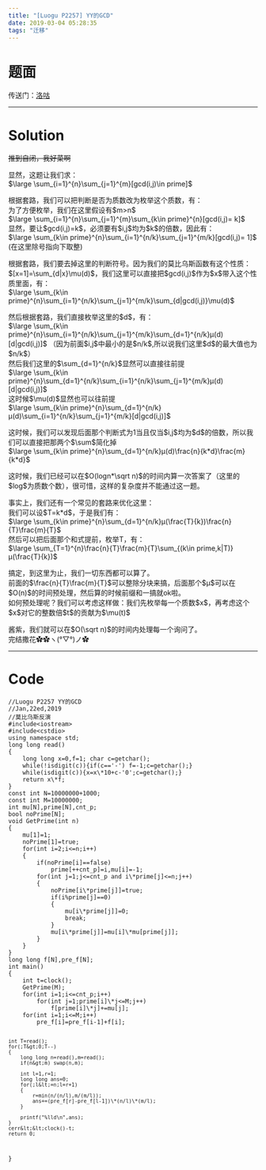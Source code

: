 ```yaml
---
title: "[Luogu P2257] YY的GCD"
date: 2019-03-04 05:28:35
tags: "迁移"
---
```

<h1>题面</h1>
<p>传送门：<a href="https://www.luogu.org/problemnew/show/P2257" target="_blank"  rel="nofollow" >洛咕</a></p>
<hr />
<h1>Solution</h1>
<p><del>推到自闭，我好菜啊</del></p>
<p>显然，这题让我们求：<br />
$\large \sum_{i=1}^{n}\sum_{j=1}^{m}[gcd(i,j)\in prime]$</p>
<p>根据套路，我们可以把判断是否为质数改为枚举这个质数，有：<br />
为了方便枚举，我们在这里假设有$m>n$<br />
$\large \sum_{i=1}^{n}\sum_{j=1}^{m}\sum_{k\in prime}^{n}[gcd(i,j)= k]$<br />
显然，要让$gcd(i,j)=k$，必须要有$i,j$均为$k$的倍数，因此有：<br />
$\large \sum_{k\in prime}^{n}\sum_{i=1}^{n/k}\sum_{j=1}^{m/k}[gcd(i,j)= 1]$ (在这里除号指向下取整)</p>
<p>根据套路，我们要去掉这里的判断符号。因为我们的莫比乌斯函数有这个性质：$[x=1]=\sum_{d|x}\mu(d)$，我们这里可以直接把$gcd(i,j)$作为$x$带入这个性质里面，有：<br />
$\large \sum_{k\in prime}^{n}\sum_{i=1}^{n/k}\sum_{j=1}^{m/k}\sum_{d|gcd(i,j)}\mu(d)$</p>
<p>然后根据套路，我们直接枚举这里的$d$，有：<br />
$\large \sum_{k\in prime}^{n}\sum_{i=1}^{n/k}\sum_{j=1}^{m/k}\sum_{d=1}^{n/k}μ(d)[d|gcd(i,j)]$ （因为前面$i,j$中最小的是$n/k$,所以说我们这里$d$的最大值也为$n/k$）<br />
然后我们这里的$\sum_{d=1}^{n/k}$显然可以直接往前提<br />
$\large \sum_{k\in prime}^{n}\sum_{d=1}^{n/k}\sum_{i=1}^{n/k}\sum_{j=1}^{m/k}μ(d)[d|gcd(i,j)]$<br />
这时候$\mu(d)$显然也可以往前提<br />
$\large \sum_{k\in prime}^{n}\sum_{d=1}^{n/k}μ(d)\sum_{i=1}^{n/k}\sum_{j=1}^{m/k}[d|gcd(i,j)]$</p>
<p>这时候，我们可以发现后面那个判断式为1当且仅当$i,j$均为$d$的倍数，所以我们可以直接把那两个$\sum$简化掉<br />
$\large \sum_{k\in prime}^{n}\sum_{d=1}^{n/k}μ(d)\frac{n}{k&#42;d}\frac{m}{k&#42;d}$</p>
<p>这时候，我们已经可以在$O(logn&#42;\sqrt n)$的时间内算一次答案了（这里的$log$为质数个数），很可惜，这样的复杂度并不能通过这一题。</p>
<p>事实上，我们还有一个常见的套路来优化这里：<br />
我们可以设$T=k&#42;d$，于是我们有：<br />
$\large \sum_{k\in prime}^{n}\sum_{d=1}^{n/k}μ(\frac{T}{k})\frac{n}{T}\frac{m}{T}$<br />
然后可以把后面那个和式提前，枚举T，有：<br />
$\large \sum_{T=1}^{n}\frac{n}{T}\frac{m}{T}\sum_{(k\in prime,k|T)}μ(\frac{T}{k})$</p>
<p>搞定，到这里为止，我们一切东西都可以算了。<br />
前面的$\frac{n}{T}\frac{m}{T}$可以整除分块来搞，后面那个$μ$可以在$O(n)$的时间预处理，然后算的时候前缀和一搞就ok啦。<br />
如何预处理呢？我们可以考虑这样做：我们先枚举每一个质数$x$，再考虑这个$x$对它的整数倍$t$的贡献为$\mu(t)$</p>
<p>酱紫，我们就可以在$O(\sqrt n)$的时间内处理每一个询问了。<br />
完结撒花✿✿ヽ(°▽°)ノ✿</p>
<hr />
<h1>Code</h1>
<pre><code class="language-cpp line-numbers">//Luogu P2257 YY的GCD
//Jan,22ed,2019
//莫比乌斯反演
#include&lt;iostream&gt;
#include&lt;cstdio&gt;
using namespace std;
long long read()
{
    long long x=0,f=1; char c=getchar();
    while(!isdigit(c)){if(c=='-') f=-1;c=getchar();}
    while(isdigit(c)){x=x\*10+c-'0';c=getchar();}
    return x\*f;
}
const int N=10000000+1000;
const int M=10000000;
int mu[N],prime[N],cnt_p;
bool noPrime[N];
void GetPrime(int n)
{
    mu[1]=1;
    noPrime[1]=true;
    for(int i=2;i&lt;=n;i++)
    {
        if(noPrime[i]==false)
            prime[++cnt_p]=i,mu[i]=-1;
        for(int j=1;j&lt;=cnt_p and i\*prime[j]&lt;=n;j++)
        {
            noPrime[i\*prime[j]]=true;
            if(i%prime[j]==0)
            {
                mu[i\*prime[j]]=0;
                break;
            }
            mu[i\*prime[j]]=mu[i]\*mu[prime[j]];
        }
    }
}
long long f[N],pre_f[N];
int main()
{
    int t=clock();
    GetPrime(M);
    for(int i=1;i&lt;=cnt_p;i++)
        for(int j=1;prime[i]\*j&lt;=M;j++)
            f[prime[i]\*j]+=mu[j];
    for(int i=1;i&lt;=M;i++)
        pre_f[i]=pre_f[i-1]+f[i];

    int T=read();
    for(;T&gt;0;T--)
    {
        long long n=read(),m=read();
        if(n&gt;m) swap(n,m);

        int l=1,r=1;
        long long ans=0;
        for(;l&lt;=n;l=r+1)
        {
            r=min(n/(n/l),m/(m/l));
            ans+=(pre_f[r]-pre_f[l-1])\*(n/l)\*(m/l);
        }

        printf("%lld\n",ans);
    }
    cerr&lt;&lt;clock()-t;
    return 0;
}

</code></pre>
